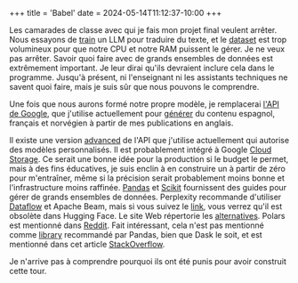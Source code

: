 +++
title = 'Babel'
date = 2024-05-14T11:12:37-10:00
+++

Les camarades de classe avec qui je fais mon projet final veulent arrêter. Nous essayons de [train](https://kaitchup.substack.com/p/datasets-to-train-validate-and-evaluate-machine-translation-d61905d126aa) un LLM pour traduire du texte, et le [dataset](https://kaitchup.substack.com/p/datasets-to-train-validate-and-evaluate-machine-translation-d61905d126aa) est trop volumineux pour que notre CPU et notre RAM puissent le gérer. Je ne veux pas arrêter. Savoir quoi faire avec de grands ensembles de données est extrêmement important. Je leur dirai qu&#39;ils devraient inclure cela dans le programme. Jusqu&#39;à présent, ni l&#39;enseignant ni les assistants techniques ne savent quoi faire, mais je suis sûr que nous pouvons le comprendre.

Une fois que nous aurons formé notre propre modèle, je remplacerai [l&#39;API de Google](https://cloud.google.com/translate?hl=en), que j&#39;utilise actuellement pour [générer](https://cloud.google.com/translate?hl=en) du contenu espagnol, français et norvégien à partir de mes publications en anglais.

Il existe une version [advanced](https://cloud.google.com/translate/docs/intro-to-v3) de l&#39;API que j&#39;utilise actuellement qui autorise des modèles personnalisés. Il est probablement intégré à Google [Cloud Storage](https://cloud.google.com/translate/docs/intro-to-v3). Ce serait une bonne idée pour la production si le budget le permet, mais à des fins éducatives, je suis enclin à en construire un à partir de zéro pour m&#39;entraîner, même si la précision serait probablement moins bonne et l&#39;infrastructure moins raffinée. [Pandas](https://cloud.google.com/translate/docs/intro-to-v3) et [Scikit](https://cloud.google.com/translate/docs/intro-to-v3) fournissent des guides pour gérer de grands ensembles de données. Perplexity recommande d&#39;utiliser [Dataflow](https://cloud.google.com/translate/docs/intro-to-v3) et Apache Beam, mais si vous suivez le [link](https://cloud.google.com/translate/docs/intro-to-v3), vous verrez qu&#39;il est obsolète dans Hugging Face. Le site Web répertorie les [alternatives](https://cloud.google.com/translate/docs/intro-to-v3). Polars est mentionné dans [Reddit](https://cloud.google.com/translate/docs/intro-to-v3). Fait intéressant, cela n&#39;est pas mentionné comme [library](https://cloud.google.com/translate/docs/intro-to-v3) recommandé par Pandas, bien que Dask le soit, et est mentionné dans cet article [StackOverflow](https://cloud.google.com/translate/docs/intro-to-v3).

Je n&#39;arrive pas à comprendre pourquoi ils ont été punis pour avoir construit cette tour.